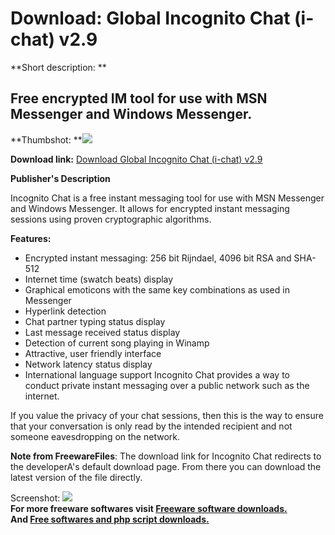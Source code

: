 # Download: Global Incognito Chat (i-chat) v2.9

**Short description: **

## Free encrypted IM tool for use with MSN Messenger and Windows Messenger.

  
**Thumbshot: **![](http://www.freewarefiles.com/screenshot/incognito_chat_md.gif)   
  
**Download link:** [Download Global Incognito Chat (i-chat) v2.9](http://freesoftwares.boysofts.com/Global-Incognito-Chat-i-chat-V_program_3433.html)  
  

**Publisher's Description**  
  

Incognito Chat is a free instant messaging tool for use with MSN Messenger and
Windows Messenger. It allows for encrypted instant messaging sessions using
proven cryptographic algorithms.

**Features:**

  * Encrypted instant messaging: 256 bit Rijndael, 4096 bit RSA and SHA-512 
  * Internet time (swatch beats) display 
  * Graphical emoticons with the same key combinations as used in Messenger 
  * Hyperlink detection 
  * Chat partner typing status display 
  * Last message received status display 
  * Detection of current song playing in Winamp 
  * Attractive, user friendly interface 
  * Network latency status display 
  * International language support 
Incognito Chat provides a way to conduct private instant messaging over a
public network such as the internet.

If you value the privacy of your chat sessions, then this is the way to ensure
that your conversation is only read by the intended recipient and not someone
eavesdropping on the network.

**Note from FreewareFiles**: The download link for Incognito Chat redirects to the developerA's default download page. From there you can download the latest version of the file directly.

  
  
Screenshot: ![](http://www.freewarefiles.com/screenshot/incognito_chat.gif)  
**For more freeware softwares visit [Freeware software downloads.](http://freesoftwares.boysofts.com/)**   
**And [Free softwares and php script downloads.](http://www.boysofts.com/)**

